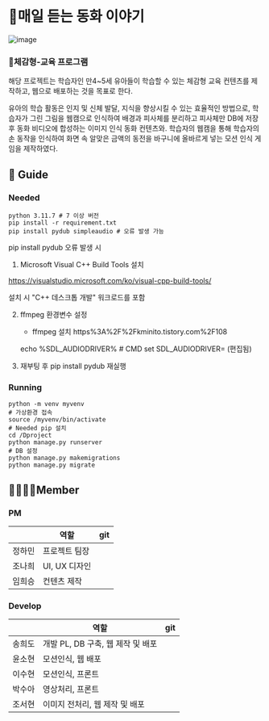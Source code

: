 # 👸매일 듣는 동화 이야기
![image](https://github.com/westnowise/imageftProject/assets/98007431/914762bc-28a6-4b60-ac2b-9c74535d4cf4)

### 👶체감형-교육 프로그램

 해당 프로젝트는 학습자인 만4~5세 유아들이 학습할 수 있는 체감형 교육 컨텐츠를 제작하고, 웹으로 배포하는 것을 목표로 한다.

 유아의 학습 활동은 인지 및 신체 발달, 지식을 향상시킬 수 있는 효율적인 방법으로,  학습자가 그린 그림을 웹캠으로 인식하여 배경과 피사체를 분리하고 피사체만 DB에 저장 후 동화 비디오에 합성하는 이미지 인식 동화 컨텐츠와. 학습자의 웹캠을 통해 학습자의 손 동작을 인식하여 화면 속 알맞은 금액의 동전을 바구니에 올바르게 넣는 모션 인식 게임을 제작하였다.



## 🔖 Guide
### Needed
    python 3.11.7 # 7 이상 버전
    pip install -r requirement.txt
    pip install pydub simpleaudio # 오류 발생 가능

pip install pydub 오류 발생 시
1) Microsoft Visual C++ Build Tools 설치

https://visualstudio.microsoft.com/ko/visual-cpp-build-tools/

설치 시 "C++ 데스크톱 개발" 워크로드를 포함


2) ffmpeg 환경변수 설정
   - ffmpeg 설치 https%3A%2F%2Fkminito.tistory.com%2F108
  
    echo %SDL_AUDIODRIVER%     # CMD
    set SDL_AUDIODRIVER= (편집됨)

3) 재부팅 후 pip install pydub 재실행



### Running
    python -m venv myvenv
    # 가상환경 접속
    source /myvenv/bin/activate
    # Needed pip 설치 
    cd /Dproject
    python manage.py runserver
    # DB 설정
    python manage.py makemigrations
    python manage.py migrate





## 👨‍👩‍👧‍👦Member
### PM   
|              | 역할                            | git |
| ------------- | ---------------------------------- | ------------------- | 
| 정하민 | 프로젝트 팀장 | |
| 조나희 | UI, UX 디자인 | |
| 임희승 | 컨텐츠 제작 | |

### Develop
|               | 역할                             | git|
| ------------- | ---------------------------------- | ------- | 
| 송희도 | 개발 PL, DB 구축, 웹 제작 및 배포 ||
| 윤소현 | 모션인식,  웹 배포 ||
| 이수현 | 모션인식, 프론트 ||
| 박수아 | 영상처리, 프론트 ||
| 조서현 | 이미지 전처리,  웹 제작 및 배포 ||


